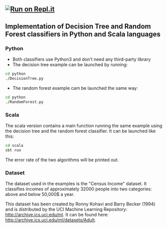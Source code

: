 ## [![Run on Repl.it](https://repl.it/badge/github/amstuta/random-forest)](https://repl.it/github/amstuta/random-forest)
## Implementation of Decision Tree and Random Forest classifiers in Python and Scala languages

### Python
- Both classifiers use Python3 and don't need any third-party library
- The decision tree example can be launched by running:
```sh
cd python
./DecisionTree.py
```
- The random forest example cam be launched the same way:
```sh
cd python
./RandomForest.py
```

### Scala
The scala version contains a main function running the same example using the decision tree and the random forest classifier.
It can be launched like this:
```sh
cd scala
sbt run
```

The error rate of the two algorithms will be printed out.

### Dataset

The dataset used in the examples is the "Census Income" dataset.
It classifies incomes of approximately 32000 people into two categories: above and below 50,000$ a year.

This dataset has been created by Ronny Kohavi and Barry Becker (1994) and is distributed by the UCI Machine Learning Repository: http://archive.ics.uci.edu/ml. It can be found here: http://archive.ics.uci.edu/ml/datasets/Adult.
